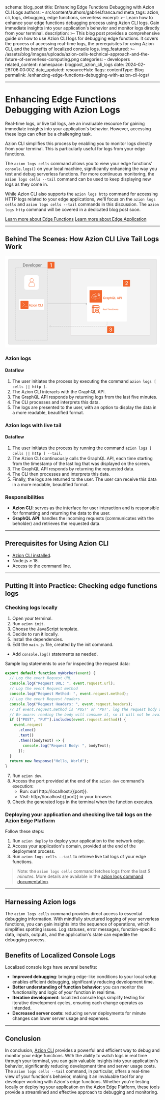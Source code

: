 schema: blog_post
title: Enhancing Edge Functions Debugging with Azion CLI Logs
authors:
    - src/content/authors/gabriel.franca.md
meta_tags: azion, cli, logs, debugging, edge functions, serverless
excerpt: >-
    Learn how to enhance your edge functions debugging process using Azion CLI logs. Gain immediate insights into your application's behavior and monitor logs directly from your terminal.
description: >-
    This blog post provides a comprehensive guide on how to use Azion CLI logs for debugging edge functions. It covers the process of accessing real-time logs, the prerequisites for using Azion CLI, and the benefits of localized console logs.
img_featured: >-
    /assets/blog/images/uploads/azion-cells-technical-approach-and-the-future-of-serverless-computing.png
categories:
    - developers
related_content:
namespace: blogpost_azion_cli_logs
date: 2024-02-26T06:00:00Z
date_updated:
resourceHub:
    flags:
        contentType: Blog
permalink: /enhancing-edge-functions-debugging-with-azion-cli-logs/

---

# Enhancing Edge Functions Debugging with Azion Logs

Real-time logs, or live tail logs, are an invaluable resource for gaining immediate insights into your application's behavior. However, accessing these logs can often be a challenging task.

Azion CLI simplifies this process by enabling you to monitor logs directly from your terminal. This is particularly useful for logs from your edge functions.

The `azion logs cells` command allows you to view your edge functions' `console.logs()` on your local machine, significantly enhancing the way you test and debug serverless functions. For more continuous monitoring, the `azion logs cells --tail` command can be used to keep displaying new logs as they come in. 

While Azion CLI also supports the `azion logs http` command for accessing HTTP logs related to your edge applications, we'll focus on the `azion logs cells` and `azion logs cells --tail` commands in this discussion. The `azion logs http` command will be covered in a dedicated blog post soon.

[Learn more about Edge Functions]()
[Learn more about Edge Application]()

---

## Behind The Scenes: How Azion CLI Live Tail Logs Work

![Azion logs](./logs.png "Azion logs")

### Azion logs

#### Dataflow

1. The user initiates the process by executing the command `azion logs [ cells || http ]`.
2. The Azion CLI interacts with the GraphQL API.
3. The GraphQL API responds by returning logs from the last five minutes.
4. The CLI processes and interprets this data.
5. The logs are presented to the user, with an option to display the data in a more readable, beautified format.

### Azion logs with live tail 

#### Dataflow

1. The user initiates the process by running the command `azion logs [ cells || http ] --tail`.
2. The Azion CLI continuously calls the GraphQL API, each time starting from the timestamp of the last log that was displayed on the screen.
3. The GraphQL API responds by returning the requested data.
4. The CLI then processes and interprets this data.
5. Finally, the logs are returned to the user. The user can receive this data in a more readable, beautified format.

### Responsibilities

- **Azion CLI**: serves as the interface for user interaction and is responsible for formatting and returning the data to the user.
- **GraphQL API**: handles the incoming requests (communicates with the beholder) and retrieves the requested data.

---

## Prerequisites for Using Azion CLI

- [Azion CLI installed](https://www.azion.com/en/documentation/products/azion-cli/overview/#installing-azion-cli).
- Node.js ≥ 18.
- Access to the command line.

---

## Putting It into Practice: Checking edge functions logs

### Checking logs locally

1.  Open your terminal.
2.  Run `azion init`.
3.  Choose the JavaScript template.
4.  Decide to run it locally.
5.  Install the dependencies.
6.  Edit the `main.js` file, created by the init command.
  - Add `console.log()` statements as needed.

Sample log statements to use for inspecting the request data:

```js
export default function myWorker(event) {
  // Log the event Request URL
  console.log("Request URL: ", event.request.url);
  // Log the event Request method
  console.log("Request Method: ", event.request.method);
  // Log the event Request headers
  console.log("Request Headers: ", event.request.headers);
  // If event.request.method is 'POST' or 'PUT', log the request body as well
  // Be aware: reading the body will consume it, so it will not be available for fetching anymore
  if (["POST", "PUT"].includes(event.request.method)) {
    event.request
      .clone()
      .text()
      .then((bodyText) => {
        console.log("Request Body: ", bodyText);
      });
  }
  return new Response("Hello, World");
}
```

7.  Run `azion dev`.
8.  Access the port provided at the end of the `azion dev` command's execution:
    - Run: curl http://localhost:{{port}}.
    - Visit: http://localhost:{{port}} in your browser.
9.  Check the generated logs in the terminal when the function executes.

### Deploying your application and checking live tail logs on the Azion Edge Platform

Follow these steps:

1.  Run `azion deploy` to deploy your application to the network edge.
2.  Access your application's domain, provided at the end of the deployment process.
3.  Run `azion logs cells --tail` to retrieve live tail logs of your edge functions.

> Note: the `azion logs cells` command fetches logs from the last *5 minutes*. More details are available in the [azion logs command documentation](https://www.azion.com/en/documentation/products/azion-cli/overview/#using-azion-logs-cells).

---

## Harnessing Azion logs

The `azion logs cells` command provides direct access to essential debugging information. With mindfully structured logging of your serverless functions, you can gain insights into the sequence of operations, which simplifies spotting issues. Log statuses, error messages, function-specific data, inputs, outputs, and the application's state can expedite the debugging process.

## Benefits of Localized Console Logs

Localized console logs have several benefits:

- **Improved debugging**: bringing edge-like conditions to your local setup enables efficient debugging, significantly reducing development time.
- **Better understanding of function behavior**: you can monitor the functionality and logic of your function in real time.
- **Iterative development**: localized console logs simplify testing for iterative development cycles, ensuring each change operates as intended.
- **Decreased server costs**: reducing server deployments for minute changes can lower server usage and expenses.

---

## Conclusion

In conclusion, [Azion CLI](https://www.azion.com/en/documentation/products/azion-cli/overview/) provides a powerful and efficient way to debug and monitor your edge functions. With the ability to watch logs in real time through your terminal, you can gain valuable insights into your application's behavior, significantly reducing development time and server usage costs. The `azion logs cells --tail` command, in particular, offers a real-time view of your function's behavior, making it an invaluable tool for any developer working with Azion's edge functions. Whether you're testing locally or deploying your application on the Azion Edge Platform, these tools provide a streamlined and effective approach to debugging and monitoring.
